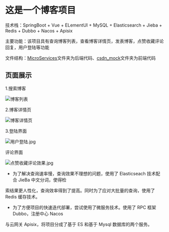 # 这是一个博客项目

技术栈：SpringBoot + Vue + ELementUI + MySQL + Elasticsearch + Jieba + Redis + Dubbo + Nacos + Apisix

主要功能：该项目具有查询博客列表，查看博客详情页，发表博客，点赞收藏评论回复，用户登陆等功能

文件结构：[MicroServices](https://github.com/pipi2030/blog/tree/master/MicroServices)文件夹为后端代码、[csdn_mock](https://github.com/pipi2030/blog/tree/master/csdn_mock)文件夹为前端代码

## 页面展示

1.搜索博客

![博客列表](https://img1.imgtp.com/2023/08/13/znEGCMav.png)

2.博客详情页

![博客详情页](https://img1.imgtp.com/2023/08/13/O4TXHsFY.jpg)

3.登陆界面

![用户登陆.jpg](../../../Typora文档/imgs/fNzxLeuj-16919235467264.jpg)

评论界面

![点赞收藏评论效果.jpg](../../../Typora文档/imgs/cz3VCtNO.jpg)



- 为了解决查询速率慢，查询效果不理想的问题，使用了 Elasticseach 技术配合 JieBa 中文分词，使得检

索结果更人性化，查询效率得到了提高。同时为了应对大批量的查询，使用了 Redis 缓存技术。

- 为了方便项目的快速迭代部署，尝试使用了微服务技术。使用了 RPC 框架 Dubbo，注册中心 Nacos

与云网关 Apisix，将项目分成了基于 ES 和基于 Mysql 数据库的两个服务。



